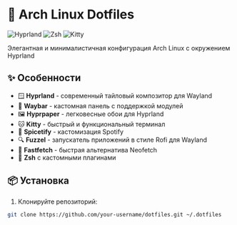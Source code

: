 
# 🐧 Arch Linux Dotfiles

![Hyprland](https://img.shields.io/badge/Hyprland-4338CA?style=for-the-badge&logo=archlinux&logoColor=white)
![Zsh](https://img.shields.io/badge/Shell-Zsh-1E8CBE?style=for-the-badge&logo=gnu-bash&logoColor=white)
![Kitty](https://img.shields.io/badge/Terminal-Kitty-302D41?style=for-the-badge&logo=windowsterminal&logoColor=white)

Элегантная и минималистичная конфигурация Arch Linux с окружением Hyprland



## ✨ Особенности

- 🪟 **Hyprland** - современный тайловый композитор для Wayland
- 🎨 **Waybar** - кастомная панель с поддержкой модулей
- 🖼️ **Hyprpaper** - легковесные обои для Hyprland
- 🐱 **Kitty** - быстрый и функциональный терминал
- 🎵 **Spicetify** - кастомизация Spotify
- 🔍 **Fuzzel** - запускатель приложений в стиле Rofi для Wayland
- 🚀 **Fastfetch** - быстрая альтернатива Neofetch
- 🐚 **Zsh** с кастомными плагинами

## 📦 Установка

1. Клонируйте репозиторий:
```bash
git clone https://github.com/your-username/dotfiles.git ~/.dotfiles
